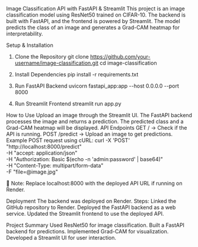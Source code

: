 Image Classification API with FastAPI & Streamlit
This project is an image classification model using ResNet50 trained on CIFAR-10. The backend is built with FastAPI, and the frontend is powered by Streamlit. The model predicts the class of an image and generates a Grad-CAM heatmap for interpretability.

Setup & Installation
1. Clone the Repository
git clone https://github.com/your-username/image-classification.git
cd image-classification

2. Install Dependencies
pip install -r requirements.txt

3. Run FastAPI Backend
uvicorn fastapi_app:app --host 0.0.0.0 --port 8000

4. Run Streamlit Frontend
streamlit run app.py

How to Use
Upload an image through the Streamlit UI.
The FastAPI backend processes the image and returns a prediction.
The predicted class and a Grad-CAM heatmap will be displayed.
API Endpoints
GET / → Check if the API is running.
POST /predict → Upload an image to get predictions.
Example POST request using cURL:
curl -X 'POST' "http://localhost:8000/predict" \
-H "accept: application/json" \
-H "Authorization: Basic $(echo -n 'admin:password' | base64)" \
-H "Content-Type: multipart/form-data" \
-F "file=@image.jpg"

🔹 Note: Replace localhost:8000 with the deployed API URL if running on Render.

Deployment
The backend was deployed on Render. Steps:
Linked the GitHub repository to Render.
Deployed the FastAPI backend as a web service.
Updated the Streamlit frontend to use the deployed API.


Project Summary
Used ResNet50 for image classification.
Built a FastAPI backend for predictions.
Implemented Grad-CAM for visualization.
Developed a Streamlit UI for user interaction.
